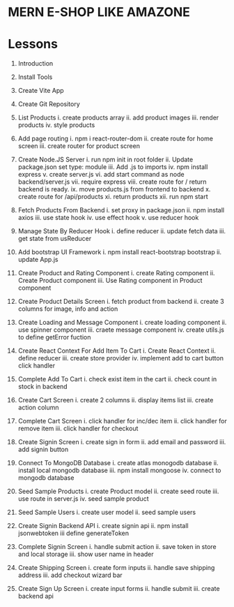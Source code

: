 # MERN E-SHOP LIKE AMAZONE

# Lessons

1.  Introduction

2.  Install Tools

3.  Create Vite App

4.  Create Git Repository

5.  List Products
    i. create products array
    ii. add product images
    iii. render products
    iv. style products

6.  Add page routing
    i. npm i react-router-dom
    ii. create route for home screen
    iii. create router for product screen

7.  Create Node.JS Server
    i. run npm init in root folder
    ii. Update package.json set type: module
    iii. Add .js to imports
    iv. npm install express
    v. create server.js
    vi. add start command as node backend/server.js
    vii. require express
    viii. create route for / return backend is ready.
    ix. move products.js from frontend to backend
    x. create route for /api/products
    xi. return products
    xii. run npm start

8.  Fetch Products From Backend
    i. set proxy in package.json
    ii. npm install axios
    iii. use state hook
    iv. use effect hook
    v. use reducer hook

9.  Manage State By Reducer Hook
    i. define reducer
    ii. update fetch data
    iii. get state from usReducer

10. Add bootstrap UI Framework
    i. npm install react-bootstrap bootstrap
    ii. update App.js

11. Create Product and Rating Component
    i. create Rating component
    ii. Create Product component
    iii. Use Rating component in Product component

12. Create Product Details Screen
    i. fetch product from backend
    ii. create 3 columns for image, info and action

13. Create Loading and Message Component
    i. create loading component
    ii. use spinner component
    iii. craete message component
    iv. create utils.js to define getError fuction

14. Create React Context For Add Item To Cart
    i. Create React Context
    ii. define reducer
    iii. create store provider
    iv. implement add to cart button click handler
15. Complete Add To Cart
    i. check exist item in the cart
    ii. check count in stock in backend

16. Create Cart Screen
    i. create 2 columns
    ii. display items list
    iii. create action column

17. Complete Cart Screen
    i. click handler for inc/dec item
    ii. click handler for remove item
    iii. click handler for checkout

18. Create Signin Screen
    i. create sign in form
    ii. add email and password
    iii. add signin button
19. Connect To MongoDB Database
    i. create atlas monogodb database
    ii. install local mongodb database
    iii. npm install mongoose
    iv. connect to mongodb database

20. Seed Sample Products
    i. create Product model
    ii. create seed route
    iii. use route in server.js
    iv. seed sample product

21. Seed Sample Users
        i. create user model
        ii. seed sample users

22. Create Signin Backend API
       i. create signin api
      ii. npm install jsonwebtoken
      iii  define generateToken

23. Complete Signin Screen
        i.   handle submit action
        ii.  save token in store and local storage
        iii. show user name in header
24. Create Shipping Screen
        i.  create form inputs
       ii.  handle save shipping address
      iii.  add checkout wizard bar
25. Create Sign Up Screen
        i. create input forms
       ii. handle submit
      iii. create backend api